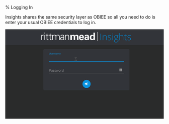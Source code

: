 % Logging In

Insights shares the same security layer as OBIEE so all you need to do is enter your usual OBIEE credentials to log in.

![Login](../../images/tutorials/login.gif)
